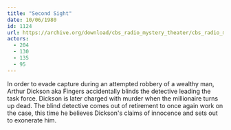 ```yaml
---
title: "Second Sight"
date: 10/06/1980
id: 1124
url: https://archive.org/download/cbs_radio_mystery_theater/cbs_radio_mystery_theater-1101-1150.zip/cbs_radio_mystery_theater-1101-1150%2Fcbsrmt_1124_second_sight.mp3
actors:
  - 204
  - 130
  - 135
  - 95
---
```

In order to evade capture during an attempted robbery of a wealthy man, Arthur Dickson aka Fingers accidentally blinds the detective leading the task force. Dickson is later charged with murder when the millionaire turns up dead. The blind detective comes out of retirement to once again work on the case, this time he believes Dickson's claims of innocence and sets out to exonerate him.